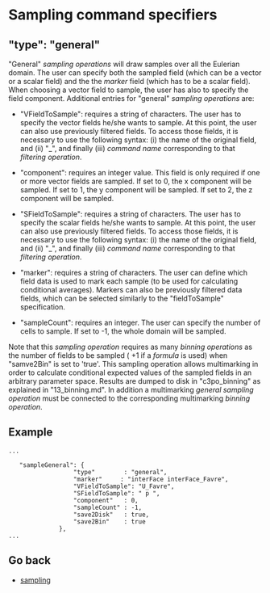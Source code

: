 Sampling command specifiers
======================


"type": "general"
----------------------

"General" _sampling operations_ will draw samples over all the Eulerian domain. The user can specify both the sampled field (which can be a vector or a scalar field) and the the _marker_ field (which has to be a scalar field). When choosing a vector field to sample, the user has also to specify the field component. Additional entries for "general" _sampling operations_ are:

* "VFieldToSample": requires a string of characters. The user has to specify the vector fields he/she wants to sample. At this point, the user can also use previously filtered fields. To access those fields, it is necessary to use the following syntax: (i) the name of the original field, and (ii) "\_", and finally (iii)  _command name_ corresponding to that _filtering operation_. 

* "component": requires an integer value. This field is only required if one or more vector fields are sampled. If set to 0, the x component will be sampled. If set to 1, the y component will be sampled. If set to 2, the z component will be sampled.

* "SFieldToSample": requires a string of characters. The user has to specify the scalar fields he/she wants to sample. At this point, the user can also use previously filtered fields. To access those fields, it is necessary to use the following syntax: (i) the name of the original field, and (ii) "\_", and finally (iii)  _command name_ corresponding to that _filtering operation_. 

* "marker": requires a string of characters. The user can define which field data is used to mark each sample (to be used for calculating conditional averages). Markers can also be previously filtered data fields, which can be selected similarly to the "fieldToSample" specification.

* "sampleCount": requires an integer. The user can specify the number of cells to sample. If set to -1, the whole domain will be sampled.

Note that this _sampling operation_ requires as many _binning operations_ as the number of fields to be sampled ( +1 if a _formula_ is used) when "samve2Bin" is set to 'true'.
This sampling operation allows multimarking in order to calculate conditional expected values of the sampled fields in an arbitrary parameter space. Results are dumped to disk in "c3po_binning" as explained in "13_binning.md". In addition a multimarking _general sampling operation_ must be connected to the corresponding multimarking _binning operation_.   

Example
-------
```
...
                 
   "sampleGeneral": {
                  "type"        : "general",
                  "marker"     : "interFace interFace_Favre",
                  "VFieldToSample": "U_Favre",
                  "SFieldToSample": " p ",
                  "component"   : 0,
                  "sampleCount" : -1,
                  "save2Disk"   : true,
                  "save2Bin"    : true
              },
...
```
Go back
-----------
 - [sampling](12_sampling.md)
